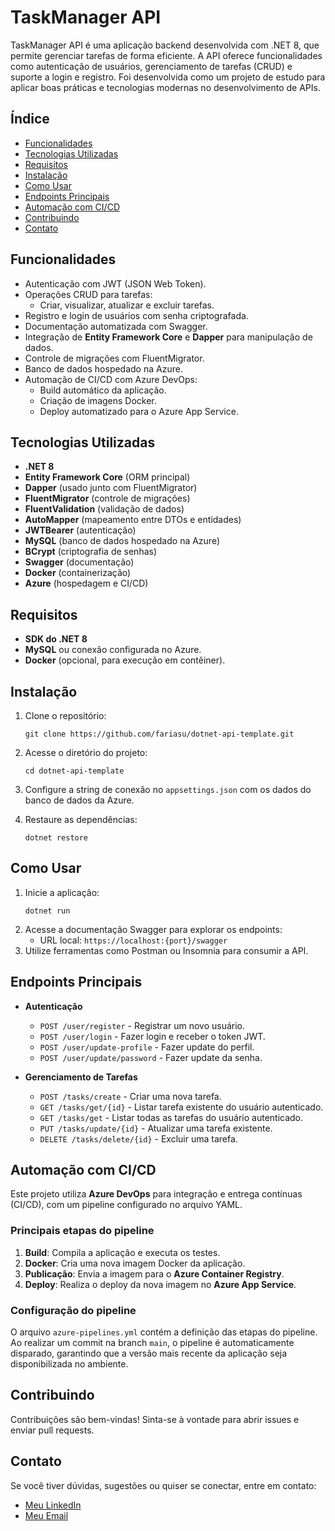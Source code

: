
# TaskManager API

TaskManager API é uma aplicação backend desenvolvida com .NET 8, que permite gerenciar tarefas de forma eficiente. A API oferece funcionalidades como autenticação de usuários, gerenciamento de tarefas (CRUD) e suporte a login e registro. Foi desenvolvida como um projeto de estudo para aplicar boas práticas e tecnologias modernas no desenvolvimento de APIs.

## Índice

- [Funcionalidades](#funcionalidades)
- [Tecnologias Utilizadas](#tecnologias-utilizadas)
- [Requisitos](#requisitos)
- [Instalação](#instalação)
- [Como Usar](#como-usar)
- [Endpoints Principais](#endpoints-principais)
- [Automação com CI/CD](#automação-com-cicd)
- [Contribuindo](#contribuindo)
- [Contato](#contato)

## Funcionalidades

- Autenticação com JWT (JSON Web Token).
- Operações CRUD para tarefas:
  - Criar, visualizar, atualizar e excluir tarefas.
- Registro e login de usuários com senha criptografada.
- Documentação automatizada com Swagger.
- Integração de **Entity Framework Core** e **Dapper** para manipulação de dados.
- Controle de migrações com FluentMigrator.
- Banco de dados hospedado na Azure.
- Automação de CI/CD com Azure DevOps:
  - Build automático da aplicação.
  - Criação de imagens Docker.
  - Deploy automatizado para o Azure App Service.

## Tecnologias Utilizadas

- **.NET 8**
- **Entity Framework Core** (ORM principal)
- **Dapper** (usado junto com FluentMigrator)
- **FluentMigrator** (controle de migrações)
- **FluentValidation** (validação de dados)
- **AutoMapper** (mapeamento entre DTOs e entidades)
- **JWTBearer** (autenticação)
- **MySQL** (banco de dados hospedado na Azure)
- **BCrypt** (criptografia de senhas)
- **Swagger** (documentação)
- **Docker** (containerização)
- **Azure** (hospedagem e CI/CD)

## Requisitos

- **SDK do .NET 8**
- **MySQL** ou conexão configurada no Azure.
- **Docker** (opcional, para execução em contêiner).

## Instalação

1. Clone o repositório:
   ```
   git clone https://github.com/fariasu/dotnet-api-template.git
   ```
2. Acesse o diretório do projeto:
   ```
   cd dotnet-api-template
   ```
3. Configure a string de conexão no `appsettings.json` com os dados do banco de dados da Azure.

4. Restaure as dependências:
   ```
   dotnet restore
   ```

## Como Usar

1. Inicie a aplicação:
   ```
   dotnet run
   ```
2. Acesse a documentação Swagger para explorar os endpoints:
   - URL local: `https://localhost:{port}/swagger`
3. Utilize ferramentas como Postman ou Insomnia para consumir a API.

## Endpoints Principais

- **Autenticação**
  - `POST /user/register` - Registrar um novo usuário.
  - `POST /user/login` - Fazer login e receber o token JWT.
  - `POST /user/update-profile` - Fazer update do perfil.
  - `POST /user/update/password` - Fazer update da senha.

- **Gerenciamento de Tarefas**
  - `POST /tasks/create` - Criar uma nova tarefa.
  - `GET /tasks/get/{id}` - Listar tarefa existente do usuário autenticado.
  - `GET /tasks/get` - Listar todas as tarefas do usuário autenticado.
  - `PUT /tasks/update/{id}` - Atualizar uma tarefa existente.
  - `DELETE /tasks/delete/{id}` - Excluir uma tarefa.

## Automação com CI/CD

Este projeto utiliza **Azure DevOps** para integração e entrega contínuas (CI/CD), com um pipeline configurado no arquivo YAML.

### Principais etapas do pipeline

1. **Build**: Compila a aplicação e executa os testes.
2. **Docker**: Cria uma nova imagem Docker da aplicação.
3. **Publicação**: Envia a imagem para o **Azure Container Registry**.
4. **Deploy**: Realiza o deploy da nova imagem no **Azure App Service**.

### Configuração do pipeline

O arquivo `azure-pipelines.yml` contém a definição das etapas do pipeline. Ao realizar um commit na branch `main`, o pipeline é automaticamente disparado, garantindo que a versão mais recente da aplicação seja disponibilizada no ambiente.

## Contribuindo

Contribuições são bem-vindas! Sinta-se à vontade para abrir issues e enviar pull requests.

## Contato

Se você tiver dúvidas, sugestões ou quiser se conectar, entre em contato:

- [Meu LinkedIn](https://www.linkedin.com/in/pablo-farias)  
- [Meu Email](mailto:pablogarciafarias@gmail.com)  
